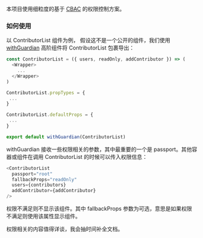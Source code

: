 本项目使用细粒度的基于 [CBAC](https://stackoverflow.com/questions/22814023/role-based-access-control-rbac-vs-claims-based-access-control-cbac-in-asp-n) 的权限控制方案。


### 如何使用

以 ContributorList 组件为例， 假设这不是一个公开的组件，我们使用 [withGuardian](https://github.com/coderplanets/coderplanets_web/blob/dev/components/HOC/withGuardian.js) 高阶组件将 ContributorList 包裹导出： 

```js
const ContributorList = ({ users, readOnly, addContributor }) => (
  <Wrapper>
    ...
  </Wrapper>
)

ContributorList.propTypes = {
 ...
}

ContributorList.defaultProps = {
 ...
}

export default withGuardian(ContributorList)
```

withGuardian 接收一些权限相关的参数，其中最重要的一个是 passport。其他容器或组件在调用 ContributorList 的时候可以传入权限信息：

```js
<ContributorList
  passport="root"
  fallbackProps="readOnly"
  users={contributors}
  addContributor={addContributor}
/>
```
权限不满足则不显示该组件。其中 fallbackProps 参数为可选，意思是如果权限不满足则使用该属性显示组件。

权限相关的内容值得详谈，我会抽时间补全文档。






